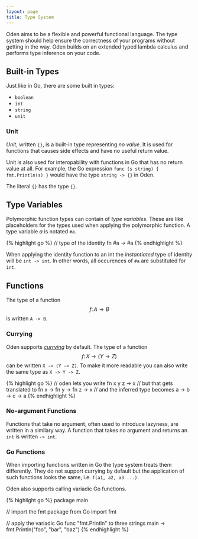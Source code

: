 ```yaml
---
layout: page
title: Type System
---
```


Oden aims to be a flexible and powerful functional language. The
type system should help ensure the correctness of your programs
without getting in the way. Oden builds on an extended typed lambda
calculus and performs type inference on your code.

## Built-in Types

Just like in Go, there are some built in types:

* `boolean`
* `int`
* `string`
* `unit`

### Unit

*Unit*, written `{}`, is a built-in type representing *no value*. It is used
for functions that causes side effects and have no useful return value.

Unit is also used for interopability with functions in Go that has no
return value at all. For example, the Go expression `func (s string) {
fmt.Println(s) }` would have the type `string -> {}` in Oden.

The literal `{}` has the type `{}`.

## Type Variables

Polymorphic function types can contain of *type variables*. These are like
placeholders for the types used when applying the polymorphic function. A
type variable *a* is notated `#a`.

{% highlight go %}
// type of the identity fn
#a -> #a
{% endhighlight %}

When applying the identity function to an int the *instantiated* type
of identity will be `int -> int`. In other words, all occurences of `#a` are
substituted for `int`.

## Functions

The type of a function $$f\colon A \to B$$ is written `A -> B`.

### Currying

Oden supports [*currying*](https://en.wikipedia.org/wiki/Currying)
by default. The type of a function $$f\colon X \to (Y \to Z)$$ can be
written `X -> (Y -> Z)`. To make it more readable you can also write the same
type as `X -> Y -> Z`.

{% highlight go %}
// oden lets you write
fn x y z -> x
// but that gets translated to
fn x -> fn y -> fn z -> x
// and the inferred type becomes
a -> b -> c -> a
{% endhighlight %}

### No-argument Functions

Functions that take no argument, often used to introduce lazyness, are written
in a similary way. A function that takes no argument and returns an `int` is
written `-> int`.

### Go Functions

When importing functions written in Go the type system treats them differently.
They do not support currying by default but the application of such functions
looks the same, i.e. `f(a1, a2, a3 ...)`.

Oden also supports calling variadic Go functions.

{% highlight go %}
package main

// import the fmt package from Go
import fmt

// apply the variadic Go func "fmt.Println" to three strings
main -> fmt.Println("foo", "bar", "baz")
{% endhighlight %}

<script type="text/javascript" src="http://cdn.mathjax.org/mathjax/latest/MathJax.js?config=TeX-AMS-MML_HTMLorMML"></script>

